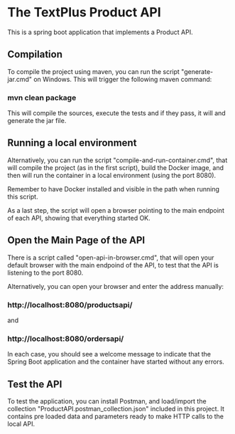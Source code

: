 # The TextPlus Product API

This is a spring boot application that implements a Product API.

## Compilation

To compile the project using maven, you can run the script "generate-jar.cmd" on Windows. This will trigger the following maven command:

### mvn clean package

This will compile the sources, execute the tests and if they pass, it will and generate the jar file.

## Running a local environment

Alternatively, you can run the script "compile-and-run-container.cmd", that will compile the project (as in the first script), build the Docker image, and then will run the container in a local environment (using the port 8080).

Remember to have Docker installed and visible in the path when running this script.

As a last step, the script will open a browser pointing to the main endpoint of each API, showing that everything started OK.

## Open the Main Page of the API

There is a script called "open-api-in-browser.cmd", that will open your default browser with the main endpoind of the API, to test that the API is listening to the port 8080.

Alternatively, you can open your browser and enter the address manually:

### http://localhost:8080/productsapi/

and

### http://localhost:8080/ordersapi/

In each case, you should see a welcome message to indicate that the Spring Boot application and the container have started without any errors.

## Test the API

To test the application, you can install Postman, and load/import the collection "ProductAPI.postman_collection.json" included in this project. It contains pre loaded data and parameters ready to make HTTP calls to the local API.

